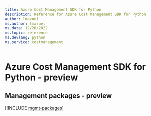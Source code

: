 ```yaml
---
title: Azure Cost Management SDK for Python
description: Reference for Azure Cost Management SDK for Python
author: lmazuel
ms.author: lmazuel
ms.data: 12/20/2022
ms.topic: reference
ms.devlang: python
ms.service: costmanagement
---
```

# Azure Cost Management SDK for Python - preview

## Management packages - preview
[!INCLUDE [mgmt-packages](cost-management-mgmt-index.md)]